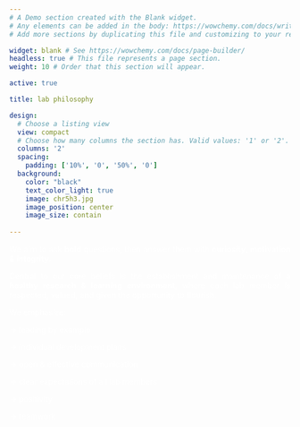 ```yaml
---
# A Demo section created with the Blank widget.
# Any elements can be added in the body: https://wowchemy.com/docs/writing-markdown-latex/
# Add more sections by duplicating this file and customizing to your requirements.

widget: blank # See https://wowchemy.com/docs/page-builder/
headless: true # This file represents a page section.
weight: 10 # Order that this section will appear.

active: true

title: lab philosophy

design:
  # Choose a listing view
  view: compact
  # Choose how many columns the section has. Valid values: '1' or '2'.
  columns: '2'
  spacing:
    padding: ['10%', '0', '50%', '0']
  background:
    color: "black"
    text_color_light: true
    image: chr5h3.jpg
    image_position: center
    image_size: contain
  
---
```


<p align="justify" style="color:white;"> We aim to ask <b>bold</b> questions, then answer them with <b>curiosity, motivation & integrity.</b> </p>

<p align="justify" style="color:white;"> Central to our core beliefs is the establishment and maintenance of a <b>healthy research & learning environment</b>, where each lab member is respected, valued, and given the opportunity to flourish. 

<p align="justify" style="color:white;">We emphasize:

<p align="justify" style="color:white;">&rarr; leading by example

<p align="justify" style="color:white;">&rarr; individual development plans

<p align="justify" style="color:white;">&rarr; open & effective communication

<p align="justify" style="color:white;">&rarr; clear expectations of all lab members 

<p align="justify" style="color:white;">&rarr; positivity

<p align="justify" style="color:white;">&rarr; teamwork

</p>





